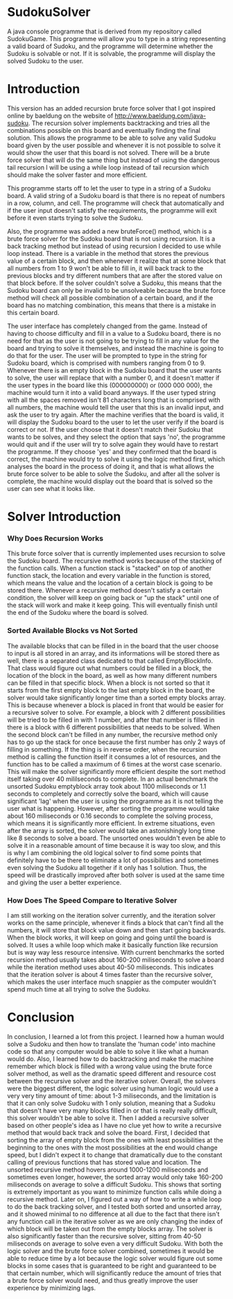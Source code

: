 # SudokuSolver
A java console programme that is derived from my repository called SudokuGame. This programme will allow you to type in a string representing a valid board of Sudoku, and the programme will determine whether the Sudoku is solvable or not. If it is solvable, the programme will display the solved Sudoku to the user.

# Introduction

This version has an added recursion brute force solver that I got inspired online by baeldung on the website of http://www.baeldung.com/java-sudoku. The recursion solver implements backtracking and tries all the combinations possible on this board and eventually finding the final solution. This allows the programme to be able to solve any valid Sudoku board given by the user possible and whenever it is not possible to solve it would show the user that this board is not solved. There will be a brute force solver that will do the same thing but instead of using the dangerous tail recursion I will be using a while loop instead of tail recursion which should make the solver faster and more efficient.

This programme starts off to let the user to type in a string of a Sudoku board. A valid string of a Sudoku board is that there is no repeat of numbers in a row, column, and cell. The programme will check that automatically and if the user input doesn't satisfy the requirements, the programme will exit before it even starts trying to solve the Sudoku.

Also, the programme was added a new bruteForce() method, which is a brute force solver for the Sudoku board that is not using recursion. It is a back tracking method but instead of using recursion I decided to use while loop instead. There is a variable in the method that stores the previous value of a certain block, and then whenever it realize that at some block that all numbers from 1 to 9 won't be able to fill in, it will back track to the previous blocks and try different numbers that are after the stored value on that block before. If the solver couldn't solve a Sudoku, this means that the Sudoku board can only be invalid to be unsolveable because the brute force method will check all possible combination of a certain board, and if the board has no matching combination, this means that there is a mistake in this certain board.

The user interface has completely changed from the game. Instead of having to choose difficulty and fill in a value to a Sudoku board, there is no need for that as the user is not going to be trying to fill in any value for the board and trying to solve it themselves, and instead the machine is going to do that for the user. The user will be prompted to type in the string for Sudoku board, which is comprised with numbers ranging from 0 to 9. Whenever there is an empty block in the Sudoku board that the user wants to solve, the user will replace that with a number 0, and it doesn't matter if the user types in the board like this (000000000) or (000 000 000), the machine would turn it into a valid board anyways. If the user typed string with all the spaces removed isn't 81 characters long that is comprised with all numbers, the machine would tell the user that this is an invalid input, and ask the user to try again. After the machine verifies that the board is valid, it will display the Sudoku board to the user to let the user verify if the board is correct or not. If the user choose that it doesn't match their Sudoku that wants to be solves, and they select the option that says 'no', the programme would quit and if the user will try to solve again they would have to restart the programme. If they choose 'yes' and they confirmed that the board is correct, the machine would try to solve it using the logic method first, which analyses the board in the process of doing it, and that is what allows the brute force solver to be able to solve the Sudoku, and after all the solver is complete, the machine would display out the board that is solved so the user can see what it looks like.

# Solver Introduction
### Why Does Recursion Works
This brute force solver that is currently implemented uses recursion to solve the Sudoku board. The recursive method works because of the stacking of the function calls. When a function stack is "stacked" on top of another function stack, the location and every variable in the function is stored, which means the value and the location of a certain block is going to be stored there. Whenever a recursive method doesn't satisfy a certain condition, the solver will keep on going back or "up the stack" until one of the stack will work and make it keep going. This will eventually finish until the end of the Sudoku where the board is solved. 

### Sorted Available Blocks vs Not Sorted
The available blocks that can be filled in in the board that the user choose to input is all stored in an array, and its informations will be stored there as well, there is a separated class dedicated to that called EmptyBlockInfo. That class would figure out what numbers could be filled in a block, the location of the block in the board, as well as how many different numbers can be filled in that specific block. When a block is not sorted so that it starts from the first empty block to the last empty block in the board, the solver would take significantly longer time than a sorted empty blocks array. This is because whenever a block is placed in front that would be easier for a recursive solver to solve. For example, a block with 2 different possibilities will be tried to be filled in with 1 number, and after that number is filled in there is a block with 6 different possibilities that needs to be solved. When the second block can't be filled in any number, the recursive method only has to go up the stack for once because the first number has only 2 ways of filling in something. If the thing is in reverse order, when the recursion method is calling the function itself it consumes a lot of resources, and the function has to be called a maximum of 6 times at the worst case scenario. This will make the solver significantly more efficient despite the sort method itself taking over 40 mililseconds to complete. In an actual benchmark the unsorted Sudoku emptyblock array took about 1100 miliseconds or 1.1 seconds to completely and correctly solve the board, which will cause significant 'lag' when the user is using the programme as it is not telling the user what is happening. However, after sorting the programme would take about 160 miliseconds or 0.16 seconds to complete the solving process, which means it is significantly more efficient. In extreme situations, even after the array is sorted, the solver would take an astonishingly long time like 8 seconds to solve a board. The unsorted ones wouldn't even be able to solve it in a reasonable amount of time because it is way too slow, and this is why I am combining the old logical solver to find some points that definitely have to be there to eliminate a lot of possibilities and sometimes even solving the Sudoku all together if it only has 1 solution. Thus, the speed will be drastically improved after both solver is used at the same time and giving the user a better experience.

### How Does The Speed Compare to Iterative Solver
I am still working on the iteration solver currently, and the iteration solver works on the same principle, whenever it finds a block that can't find all the numbers, it will store that block value down and then start going backwards. When the block works, it will keep on going and going until the board is solved. It uses a while loop which make it basically function like recursion but is way way less resource intensive. With current benchmarks the sorted recursion method usually takes about 160-200 miliseconds to solve a board while the iteration method uses about 40-50 miliseconds. This indicates that the iteration solver is about 4 times faster than the recursive solver, which makes the user interface much snappier as the computer wouldn't spend much time at all trying to solve the Sudoku.

# Conclusion
In conclusion, I learned a lot from this project. I learned how a human would solve a Sudoku and then how to translate the 'human code' into machine code so that any computer would be able to solve it like what a human would do. Also, I learned how to do backtracking and make the machine remember which block is filled with a wrong value using the brute force solver method, as well as the dramatic speed different and resource cost between the recursive solver and the iterative solver. Overall, the solvers were the biggest different, the logic solver using human logic would use a very very tiny amount of time: about 1-3 miliseconds, and the limitation is that it can only solve Sudoku with 1 only solution, meaning that a Sudoku that doesn't have very many blocks filled in or that is really really difficult, this solver wouldn't be able to solve it. Then I added a recursive solver based on other people's idea as I have no clue yet how to write a recursive method that would back track and solve the board. First, I decided that sorting the array of empty block from the ones with least possibilities at the beginning to the ones with the most possibilities at the end would change speed, but I didn't expect it to change that dramatically due to the constant calling of previous functions that has stored value and location. The unsorted recursive method hovers around 1000-1200 miliseconds and sometimes even longer, however, the sorted array would only take 160-200 miliseconds on average to solve a difficult Sudoku. This shows that sorting is extremely important as you want to minimize function calls while doing a recursive method. Later on, I figured out a way of how to write a while loop to do the back tracking solver, and I tested both sorted and unsorted array, and it showed minimal to no difference at all due to the fact that there isn't any function call in the iterative solver as we are only changing the index of which block will be taken out from the empty blocks array. The solver is also significantly faster than the recursive solver, sitting from 40-50 miliseconds on average to solve even a very difficult Sudoku. With both the logic solver and the brute force solver combined, sometimes it would be able to reduce time by a lot because the logic solver would figure out some blocks in some cases that is guaranteed to be right and guaranteed to be that certain number, which will significantly reduce the amount of tries that a brute force solver would need, and thus greatly improve the user experience by minimizing lags.
